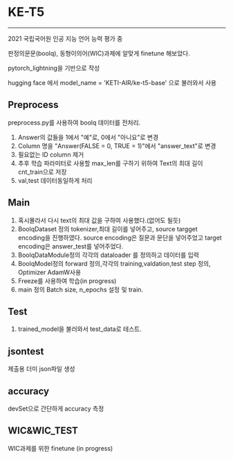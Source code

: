 # KE-T5
---
2021 국립국어원 인공 지능 언어 능력 평가 중 

판정의문문(boolq), 동형이의어(WIC)과제에 알맞게 finetune 해보았다.

pytorch_lightning을 기반으로 작성

hugging face 에서  model_name = 'KETI-AIR/ke-t5-base' 으로 불러와서 사용

Preprocess
---
preprocess.py를 사용하여 boolq 데이터를 전처리.

1. Answer의 값들을 1에서 "예"로, 0에서 "아니요"로 변경
2. Column 명을 "Answer(FALSE = 0, TRUE = 1)"에서 "answer_text"로 변경
3. 필요없는 ID column 제거
4. 추후 학습 파라미터로 사용할 max_len를 구하기 위하여 Text의 최대 길이 cnt_train으로 저장
5. val,test 데이터동일하게 처리

Main
---
1. 혹시몰라서 다시 text의 최대 값을 구하여 사용했다.(없어도 될듯)
2. BoolqDataset 정의 tokenizer,최대 길이를 넣어주고, source targget encoding을 진행하였다. source encoding은 질문과 문단을 넣어주었고 target encoding은 answer_test를 넣어주었다.
3. BoolqDataModule정의 각각의 dataloader 를 정의하고 데이터를 입력
4. BoolqModel정의 forward 정의,각각의 training,valdation,test step 정의, Optimizer AdamW사용
5. Freeze를 사용하여 학습(in progress)
6. main 정의 Batch size, n_epochs 설정 및 train.

Test
---
1. trained_model을 불러와서 test_data로 테스트.

jsontest
---
제출용 더미 json파일 생성

accuracy
--- 
devSet으로 간단하게 accuracy 측정

WIC&WIC_TEST
---
WIC과제를 위한 finetune (in progress)
